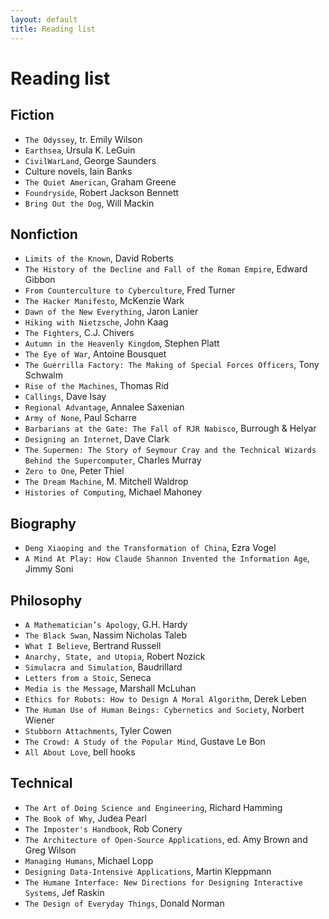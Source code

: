 ```yaml
---
layout: default
title: Reading list
---
```

# Reading list

## Fiction
- `The Odyssey`, tr. Emily Wilson
- `Earthsea`, Ursula K. LeGuin
- `CivilWarLand`, George Saunders
- Culture novels, Iain Banks
- `The Quiet American`, Graham Greene
- `Foundryside`, Robert Jackson Bennett
- `Bring Out the Dog`, Will Mackin

## Nonfiction
- `Limits of the Known`, David Roberts
- `The History of the Decline and Fall of the Roman Empire`, Edward Gibbon
- `From Counterculture to Cyberculture`, Fred Turner
- `The Hacker Manifesto`, McKenzie Wark
- `Dawn of the New Everything`, Jaron Lanier
- `Hiking with Nietzsche`, John Kaag
- `The Fighters`, C.J. Chivers
- `Autumn in the Heavenly Kingdom`, Stephen Platt
- `The Eye of War`, Antoine Bousquet
- `The Guerrilla Factory: The Making of Special Forces Officers`, Tony Schwalm
- `Rise of the Machines`, Thomas Rid
- `Callings`, Dave Isay
- `Regional Advantage`, Annalee Saxenian
- `Army of None`, Paul Scharre
- `Barbarians at the Gate: The Fall of RJR Nabisco`, Burrough & Helyar
- `Designing an Internet`, Dave Clark
- `The Supermen: The Story of Seymour Cray and the Technical Wizards Behind the Supercomputer`, Charles Murray
- `Zero to One`, Peter Thiel
- `The Dream Machine`, M. Mitchell Waldrop
- `Histories of Computing`, Michael Mahoney

## Biography
- `Deng Xiaoping and the Transformation of China`, Ezra Vogel
- `A Mind At Play: How Claude Shannon Invented the Information Age`, Jimmy Soni

## Philosophy
- `A Mathematician’s Apology`, G.H. Hardy
- `The Black Swan`, Nassim Nicholas Taleb
- `What I Believe`, Bertrand Russell
- `Anarchy, State, and Utopia`, Robert Nozick
- `Simulacra and Simulation`, Baudrillard
- `Letters from a Stoic`, Seneca
- `Media is the Message`, Marshall McLuhan
- `Ethics for Robots: How to Design A Moral Algorithm`, Derek Leben
- `The Human Use of Human Beings: Cybernetics and Society`, Norbert Wiener
- `Stubborn Attachments`, Tyler Cowen
- `The Crowd: A Study of the Popular Mind`, Gustave Le Bon
- `All About Love`, bell hooks

## Technical
- `The Art of Doing Science and Engineering`, Richard Hamming
- `The Book of Why`, Judea Pearl
- `The Imposter's Handbook`, Rob Conery
- `The Architecture of Open-Source Applications`, ed. Amy Brown and Greg Wilson
- `Managing Humans`, Michael Lopp
- `Designing Data-Intensive Applications`, Martin Kleppmann
- `The Humane Interface: New Directions for Designing Interactive Systems`, Jef Raskin
- `The Design of Everyday Things`, Donald Norman

